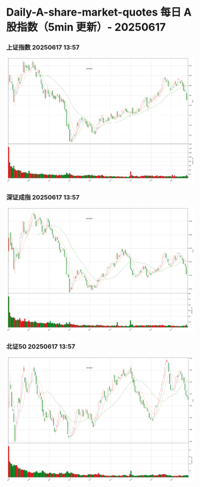 
# Daily-A-share-market-quotes 每日 A 股指数（5min 更新）- 20250617

### 上证指数 20250617 13:57
![](./fig/2025/6/20250617-sh000001.png)

### 深证成指 20250617 13:57
![](./fig/2025/6/20250617-sz399001.png)

### 北证50 20250617 13:57
![](./fig/2025/6/20250617-bj899050.png)
